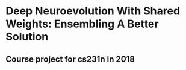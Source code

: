 # Deep Neuroevolution With Shared Weights: Ensembling A Better Solution
## Course project for cs231n in 2018
